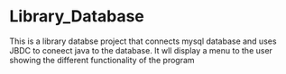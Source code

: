 # Library_Database

This is a library databse project that connects mysql database and uses JBDC to coneect java to the database. It wll display a menu to the user showing the different functionality of the program
